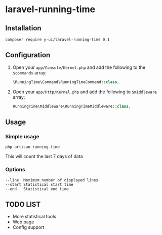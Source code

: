 # laravel-running-time

## Installation

    composer require y-ui/laravel-running-time 0.1
    
## Configuration

1. Open your `app/Console/Kernel.php` and add the following to the `$commands` array:

    ```php
    \RunningTime\Command\RunningTimeCommand::class,
    ```
    
2. Open your `app/Http/Kernel.php` and add the following to `$middleware` array:

    ```php
    RunningTime\Middleware\RunningTimeMiddleware::class,
    ```

## Usage
### Simple usage
```shell
php artisan running-time
```

This will count the last 7 days of data

### Options

    --line  Maximum number of displayed lines
    --start Statistical start time
    --end   Statistical end time
    
    
## TODO LIST
 
- More statistical tools
- Web page
- Config support